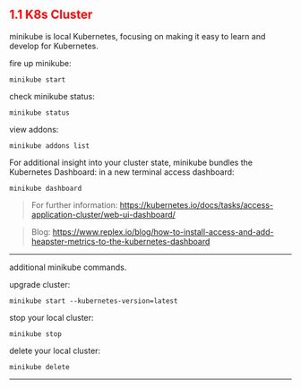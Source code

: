 ## <font color='red'> 1.1 K8s Cluster </font>

minikube is local Kubernetes, focusing on making it easy to learn and develop for Kubernetes.

fire up minikube:
```
minikube start
```

check minikube status:
```
minikube status
```

view addons:
```
minikube addons list
```

For additional insight into your cluster state, minikube bundles the Kubernetes Dashboard:
in a new terminal access dashboard:
```
minikube dashboard
```
> For further information: https://kubernetes.io/docs/tasks/access-application-cluster/web-ui-dashboard/

> Blog: https://www.replex.io/blog/how-to-install-access-and-add-heapster-metrics-to-the-kubernetes-dashboard

--- 

additional minikube commands.  

upgrade cluster:
```
minikube start --kubernetes-version=latest
```
stop your local cluster:
```
minikube stop
```
delete your local cluster:
```
minikube delete
```
---
